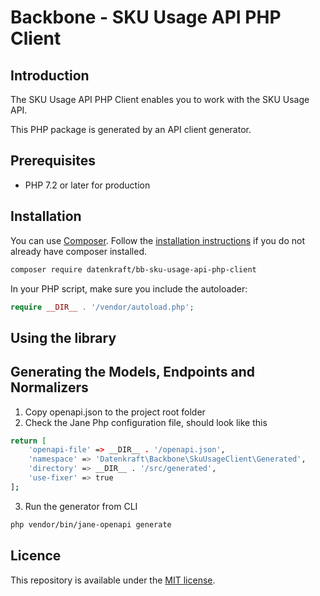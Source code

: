 # Backbone - SKU Usage API PHP Client

## Introduction

The SKU Usage API PHP Client enables you to work with the SKU Usage API.  

This PHP package is generated by an API client generator.

## Prerequisites

- PHP 7.2 or later for production

## Installation

You can use [Composer](https://getcomposer.org/). Follow the [installation instructions](https://getcomposer.org/doc/00-intro.md) if you do not already have composer installed.

~~~~ bash
composer require datenkraft/bb-sku-usage-api-php-client
~~~~

In your PHP script, make sure you include the autoloader:

~~~~ php
require __DIR__ . '/vendor/autoload.php';
~~~~

## Using the library

## Generating the Models, Endpoints and Normalizers
1. Copy openapi.json to the project root folder
2. Check the Jane Php configuration file, should look like this

~~~~ bash
return [
    'openapi-file' => __DIR__ . '/openapi.json',
    'namespace' => 'Datenkraft\Backbone\SkuUsageClient\Generated',
    'directory' => __DIR__ . '/src/generated',
    'use-fixer' => true
];
~~~~
3. Run the generator from CLI
~~~~ bash
php vendor/bin/jane-openapi generate
~~~~

## Licence
This repository is available under the [MIT license](https://github.com/Adyen/adyen-php-api-library/blob/master/LICENSE).
